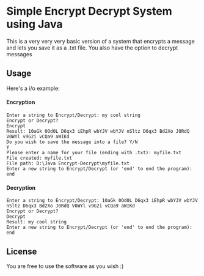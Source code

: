 # Simple Encrypt Decrypt System using Java
This is a very very very basic version of a system that encrypts a message and lets you save it as a .txt file. You also have the option to decrypt messages

## Usage
Here's a i/o example:

#### Encryption

```
Enter a string to Encrypt/Decrypt: my cool string
Encrypt or Decrypt?
Encrypt
Result: 10aGk 0Od0L D6qx3 iEhpR wbYJV wbYJV nSltz D6qx3 Bd2Xo J0RdQ V0WYl v9G2i vCQa9 aWIKd 
Do you wish to save the message into a file? Y/N
Y
Please enter a name for your file (ending with .txt): myfile.txt
File created: myfile.txt
File path: D:\Java Encrypt-Decrypt\myfile.txt
Enter a new string to Encrypt/Decrypt (or 'end' to end the program): end
```

#### Decryption

```
Enter a string to Encrypt/Decrypt: 10aGk 0Od0L D6qx3 iEhpR wbYJV wbYJV nSltz D6qx3 Bd2Xo J0RdQ V0WYl v9G2i vCQa9 aWIKd
Encrypt or Decrypt?
Decrypt
Result: my cool string
Enter a new string to Encrypt/Decrypt (or 'end' to end the program): end
```

## License
You are free to use the software as you wish :)

